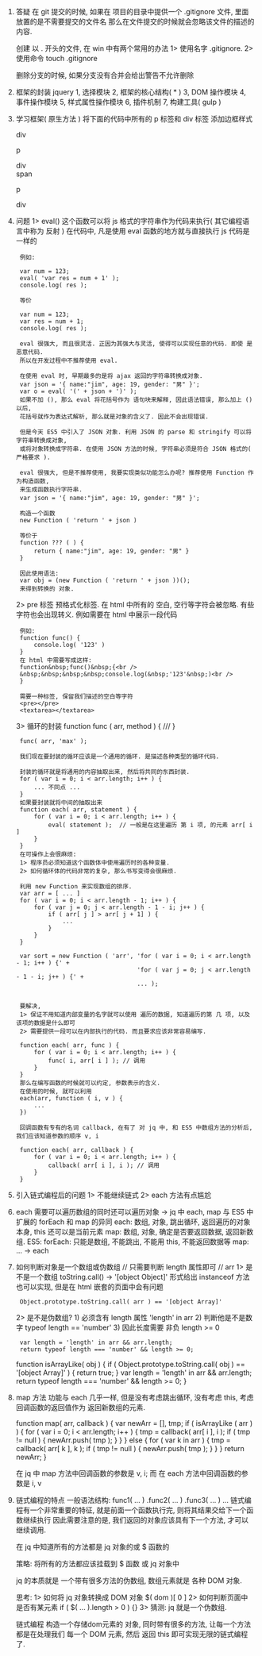 1. 答疑
    在 git 提交的时候, 如果在 项目的目录中提供一个 .gitignore 文件, 里面放置的是不需要提交的文件名
    那么在文件提交的时候就会忽略该文件的描述的内容.

    创建 以 . 开头的文件, 在 win 中有两个常用的办法
    1> 使用名字  .gitignore.
    2> 使用命令 touch .gitignore

    删除分支的时候, 如果分支没有合并会给出警告不允许删除

2. 框架的封装
    jquery
    1, 选择模块
    2, 框架的核心结构( * )
    3, DOM 操作模块
    4, 事件操作模块
    5, 样式属性操作模块
    6, 插件机制
    7, 构建工具( gulp )

3. 学习框架( 原生方法 )
    将下面的代码中所有的 p 标签和 div 标签 添加边框样式
    <div>div</div>
    <p>p</p> 
    <div>div</div>
    <span>span</span>
    <p>p</p> 
    <div>div</div>


4. 问题
    1> eval() 
        这个函数可以将 js 格式的字符串作为代码来执行( 其它编程语言中称为 反射 )
        在代码中, 凡是使用 eval 函数的地方就与直接执行 js 代码是一样的

        例如:

        var num = 123;
        eval( 'var res = num + 1' );
        console.log( res );        

        等价

        var num = 123;
        var res = num + 1; 
        console.log( res );        

        eval 很强大, 而且很灵活. 正因为其强大与灵活, 使得可以实现任意的代码. 即使 是 恶意代码.
        所以在开发过程中不推荐使用 eval.

        在使用 eval 时, 早期最多的是将 ajax 返回的字符串转换成对象.
        var json = '{ name:"jim", age: 19, gender: "男" }';
        var o = eval( '(' + json + ')' );
        如果不加 (), 那么 eval 将花括号作为 语句块来解释, 因此语法错误, 那么加上 () 以后, 
        花括号就作为表达式解析, 那么就是对象的含义了. 因此不会出现错误.

        但是今天 ES5 中引入了 JSON 对象. 利用 JSON 的 parse 和 stringify 可以将字符串转换成对象,
        或将对象转换成字符串. 在使用 JSON 方法的时候, 字符串必须是符合 JSON 格式的( 严格要求 ).

        eval 很强大, 但是不推荐使用, 我要实现类似功能怎么办呢? 推荐使用 Function 作为构造函数,
        来生成函数执行字符串.
        var json = '{ name:"jim", age: 19, gender: "男" }';

        构造一个函数
        new Function ( 'return ' + json )

        等价于
        function ??? ( ) {
            return { name:"jim", age: 19, gender: "男" }
        }

        因此使用语法:
        var obj = (new Function ( 'return ' + json ))();
        来得到转换的 对象.

    2> pre 标签
        预格式化标签. 在 html 中所有的 空白, 空行等字符会被忽略.
        有些字符也会出现转义. 例如需要在 html 中展示一段代码
        
        例如:
        function func() {
            console.log( '123' )
        }
        在 html 中需要写成这样:
        function&nbsp;func()&nbsp;{<br />
        &nbsp;&nbsp;&nbsp;&nbsp;console.log(&nbsp;'123'&nbsp;)<br />
        }

        需要一种标签, 保留我们描述的空白等字符
        <pre></pre>
        <textarea></textarea>

    3> 循环的封装
        function func ( arr, method ) {
            ///
        }

        func( arr, 'max' );

        我们现在要封装的循环应该是一个通用的循环. 是描述各种类型的循环代码.

        封装的循环就是将通用的内容抽取出来, 然后将共同的东西封装.
        for ( var i = 0; i < arr.length; i++ ) {
            ... 不同点 ...
        }
        如果要封装就将中间的抽取出来
        function each( arr, statement ) {
            for ( var i = 0; i < arr.length; i++ ) {
                eval( statement );  // 一般是在这里遍历 第 i 项, 的元素 arr[ i ]
            }
        }
        在可操作上会很麻烦:
        1> 程序员必须知道这个函数体中使用遍历时的各种变量.
        2> 如何循环体的代码非常的复杂, 那么书写变得会很麻烦.

        利用 new Function 来实现数组的排序.
        var arr = [ ... ]
        for ( var i = 0; i < arr.length - 1; i++ ) {
            for ( var j = 0; j < arr.length - 1 - i; j++ ) {
                if ( arr[ j ] > arr[ j + 1] ) {
                    ...
                }
            }
        }

        var sort = new Function ( 'arr', 'for ( var i = 0; i < arr.length - 1; i++ ) {' +
                                         'for ( var j = 0; j < arr.length - 1 - i; j++ ) {' + 
                                         ... );
                                        

        要解决, 
        1> 保证不用知道内部变量的名字就可以使用 遍历的数据, 知道遍历的第 几 项, 以及该项的数据是什么即可
        2> 需要提供一段可以在内部执行的代码. 而且要求应该非常容易编写. 

        function each( arr, func ) {
            for ( var i = 0; i < arr.length; i++ ) {
                func( i, arr[ i ] ); // 调用
            }
        }
        那么在编写函数的时候就可以约定, 参数表示的含义.
        在使用的时候, 就可以利用
        each(arr, function ( i, v ) {
            ...
        })

        回调函数有专有的名词 callback, 在有了 对 jq 中, 和 ES5 中数组方法的分析后, 我们应该知道参数的顺序 v, i
        
        function each( arr, callback ) {
            for ( var i = 0; i < arr.length; i++ ) {
                callback( arr[ i ], i ); // 调用
            }
        }

5. 引入链式编程后的问题
    1> 不能继续链式
    2> each 方法有点尴尬

6. each 需要可以遍历数组的同时还可以遍历对象
    -> jq 中 each, map 与 ES5 中扩展的 forEach 和 map 的异同
        each: 数组, 对象, 跳出循环, 返回遍历的对象本身, this 还可以是当前元素
        map: 数组, 对象, 确定是否要返回数据, 返回新数组.
        ES5:
            forEach: 只能是数组, 不能跳出, 不能用 this, 不能返回数据等
            map: ...
    -> each
        
7. 如何判断对象是一个数组或伪数组
    // 只需要判断 length 属性即可
    // arr
    1> 是不是一个数组
        toString.call() -> '[object Object]' 形式给出
        instanceof 方法也可以实现, 但是在 html 嵌套的页面中会有问题

        Object.prototype.toString.call( arr ) == '[object Array]'
    
    2> 是不是伪数组?
        1) 必须含有 length 属性
            'length' in arr
        2) 判断他是不是数字
            typeof length == 'number'
        3) 因此长度需要 非负
            length >= 0
        
        var length = 'length' in arr && arr.length;
        return typeof length === 'number' && length >= 0;

    function isArrayLike( obj ) {
        if ( Object.prototype.toString.call( obj ) == '[object Array]' ) {
            return true;
        }
        var length = 'length' in arr && arr.length;
        return typeof length === 'number' && length >= 0;
    }

8. map 方法
    功能与 each 几乎一样, 但是没有考虑跳出循环, 没有考虑 this, 
    考虑 回调函数的返回值作为 返回新数组的元素.

    function map( arr, callback ) {
        var newArr = [], tmp;
        if ( isArrayLike ( arr ) ) {
            for ( var i = 0; i < arr.length; i++ ) {
                tmp = callback( arr[ i ], i );
                if ( tmp != null ) {
                    newArr.push( tmp );
                }
            }
        } else {
            for ( var k in arr ) {
                tmp = callback( arr[ k ], k );
                if ( tmp != null ) {
                    newArr.push( tmp );
                }
            }
        }
        return newArr;
    }

    在 jq 中 map 方法中回调函数的参数是 v, i;
    而 在 each 方法中回调函数的参数是 i, v

8. 链式编程的特点
    一般语法结构:
        func1( ... )
            .func2( ... )
            .func3( ... )
            ...
    链式编程有一个非常重要的特征, 就是前面一个函数执行完, 则将其结果交给下一个函数继续执行
    因此需要注意的是, 我们返回的对象应该具有下一个方法, 才可以继续调用.

    在 jq 中知道所有的方法都是 jq 对象的或 $ 函数的

    策略: 将所有的方法都应该挂载到 $ 函数 或 jq 对象中

    jq 的本质就是 一个带有很多方法的伪数组, 数组元素就是 各种 DOM 对象.

    思考:
        1> 如何将 jq 对象转换成 DOM 对象 
            $( dom )[ 0 ]
        2> 如何判断页面中是否有某元素
            if ( $( ... ).length > 0 ) {}
        3> 猜测: jq 就是一个伪数组.

    链式编程
        构造一个存储dom元素的 对象, 同时带有很多的方法, 让每一个方法都是在处理我们
        每一个 DOM 元素, 然后 返回 this 即可实现无限的链式编程了.
        


























